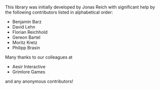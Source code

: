 This library was initially developed by Jonas Reich with significant help by the following contributors listed in alphabetical order:

- Benjamin Barz
- David Lehn
- Florian Reichhold
- Gereon Bartel
- Moritz Kretz
- Philipp Brasin

Many thanks to our colleagues at

- Aesir Interactive
- Grimlore Games

and any anonymous contributors!
